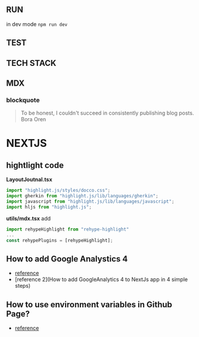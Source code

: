 ## RUN
in dev mode `npm run dev`

## TEST

## TECH STACK


## MDX

### blockquote
> To be honest, I couldn't succeed in
consistently publishing blog posts.
<span>Bora Oren</span>

# NEXTJS

## hightlight code
__LayoutJoutnal.tsx__
```javascript
import "highlight.js/styles/docco.css";
import gherkin from "highlight.js/lib/languages/gherkin";
import javascript from "highlight.js/lib/languages/javascript";
import hljs from "highlight.js";
```

__utils/mdx.tsx__
add
```javascript
import rehypeHighlight from "rehype-highlight"
...
const rehypePlugins = [rehypeHighlight];
```

## How to add Google Analystics 4

- [reference](https://mariestarck.com/add-google-analytics-to-your-next-js-application-in-5-easy-steps/)
- [reference 2](How to add GoogleAnalytics 4 to NextJs app in 4 simple steps)

## How to use environment variables in Github Page?

- [reference](https://stackoverflow.com/questions/53648652/how-to-use-environment-variables-in-github-page)
